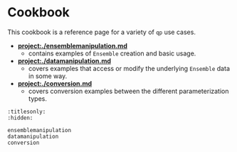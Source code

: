 # Cookbook

This cookbook is a reference page for a variety of `qp` use cases.

- **<project:./ensemblemanipulation.md>**
  - contains examples of `Ensemble` creation and basic usage.
- **<project:./datamanipulation.md>**
  - covers examples that access or modify the underlying `Ensemble` data in some way.
- **<project:./conversion.md>**
  - covers conversion examples between the different parameterization types.

```{toctree}
:titlesonly:
:hidden:

ensemblemanipulation
datamanipulation
conversion

```
